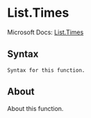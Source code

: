 ---
---

# List.Times

Microsoft Docs: [List.Times](https://docs.microsoft.com/en-us/powerquery-m/list-times)

## Syntax

```
Syntax for this function.
```

## About

About this function.

